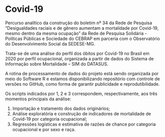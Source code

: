 # Covid-19

Percurso analítico da construção do boletim nº 34 da Rede de Pesquisa “Desigualdades raciais e de gênero aumentam a mortalidade por Covid-19, mesmo dentro da mesma ocupação” da Rede de Pesquisa Solidária - Políticas Públicas e Sociedade do CEBRAP em parceria com o Observatório do Desenvolvimento Social da SEDESE-MG.

Trata-se de uma análise do perfil dos óbitos por Covid-19 no Brasil em 2020 por perfil ocupacional, organizada a partir de dados do Sistema de Informação sobre Mortalidade – SIM do DATASUS.

A rotina de processamento de dados do projeto está sendo organizada por meio do Software R e estamos disponibilizando repositório com controle de versões no GitHub, como forma de garantir publicidade e reprodutibilidade. 

Os scripts indicados por 1, 2 e 3 correspondem, respectivamente, aos três momentos principais da análise: 
1. Importação e tratamento dos dados originários;
2. Análise exploratória e construção de indicadores de mortalidade de Covid-19 por categoria ocupacional;
3. Regressões logísticas e estimativa de razões de chance por categoria ocupacional e por sexo e raça.
